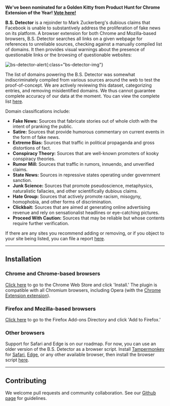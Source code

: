 **We've been nominated for a Golden Kitty from Product Hunt for Chrome Extension of the Year! [Vote here!](https://www.producthunt.com/@goldenkittymeow/collections/2016-chrome-extension-of-the-year)**

**B.S. Detector** is a rejoinder to Mark Zuckerberg's dubious claims that Facebook is unable to substantively address the proliferation of fake news on its platform. A browser extension for both Chrome and Mozilla-based browsers, B.S. Detector searches all links on a given webpage for references to unreliable sources, checking against a manually compiled list of domains. It then provides visual warnings about the presence of questionable links or the browsing of questionable websites:

![bs-detector-alert](/images/alert.png){:class="bs-detector-img"}

The list of domains powering the B.S. Detector was somewhat indiscriminately compiled from various sources around the web to test the proof-of-concept. We are actively reviewing this dataset, categorizing entries, and removing misidentified domains. We thus cannot guarantee complete accuracy of our data at the moment. You can view the complete list [here](https://github.com/selfagency/bs-detector/blob/dev/ext/data/data.json).

Domain classifications include:

-   **Fake News:** Sources that fabricate stories out of whole cloth with the intent of pranking the public.
-   **Satire:** Sources that provide humorous commentary on current events in the form of fake news.
-   **Extreme Bias:** Sources that traffic in political propaganda and gross distortions of fact.
-   **Conspiracy Theory:** Sources that are well-known promoters of kooky conspiracy theories.
-   **Rumor Mill:** Sources that traffic in rumors, innuendo, and unverified claims.
-   **State News:** Sources in repressive states operating under government sanction.
-   **Junk Science:** Sources that promote pseudoscience, metaphysics, naturalistic fallacies, and other scientifically dubious claims.
-   **Hate Group:** Sources that actively promote racism, misogyny, homophobia, and other forms of discrimination.
-   **Clickbait:** Sources that are aimed at generating online advertising revenue and rely on sensationalist headlines or eye-catching pictures.
-   **Proceed With Caution:** Sources that may be reliable but whose contents require further verification.

If there are any sites you recommend adding or removing, or if you object to your site being listed, you can file a report [here](https://github.com/selfagency/bs-detector/issues/53).

---

## Installation
<a name="chrome"></a>

### Chrome and Chrome-based browsers
[Click here](https://chrome.google.com/webstore/detail/dlcgkekjiopopabcifhebmphmfmdbjod/) to go to the Chrome Web Store and click 'Install.' The plugin is compatible with all Chromium browsers, including Opera (with the [Chrome Extension extension](https://addons.opera.com/en/extensions/details/download-chrome-extension-9/)).

<a name="firefox"></a>

### Firefox and Mozilla-based browsers
[Click here](https://addons.mozilla.org/en-US/firefox/addon/bsdetector/) to go to the Firefox Add-ons Directory and click 'Add to Firefox.'

<a name="other"></a>

### Other browsers
Support for Safari and Edge is on our roadmap. For now, you can use an older version of the B.S. Detector as a browser script. Install [Tampermonkey](https://tampermonkey.net) for [Safari](https://tampermonkey.net/?ext=dhdg&browser=safari), [Edge](https://tampermonkey.net/?ext=dhdg&browser=edge), or any other available browser, then install the browser script [here](https://github.com/selfagency/bs-detector/raw/master/greasemonkey/bs-detector.user.js).

---

## Contributing

We welcome pull requests and community collaboration. See our [Github page](https://github.com/selfagency/bs-detector) for guidelines.
